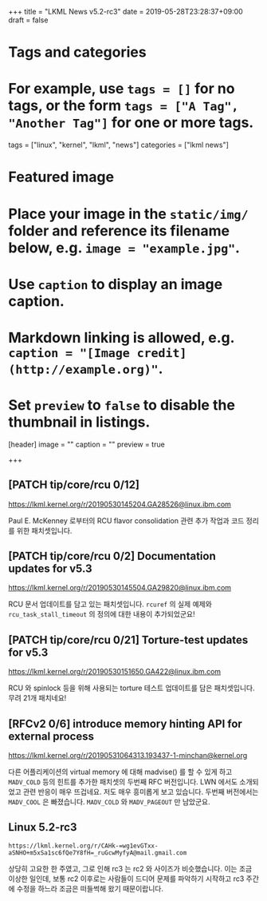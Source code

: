 +++
title = "LKML News v5.2-rc3"
date = 2019-05-28T23:28:37+09:00
draft = false

# Tags and categories
# For example, use `tags = []` for no tags, or the form `tags = ["A Tag", "Another Tag"]` for one or more tags.
tags = ["linux", "kernel", "lkml", "news"]
categories = ["lkml news"]

# Featured image
# Place your image in the `static/img/` folder and reference its filename below, e.g. `image = "example.jpg"`.
# Use `caption` to display an image caption.
#   Markdown linking is allowed, e.g. `caption = "[Image credit](http://example.org)"`.
# Set `preview` to `false` to disable the thumbnail in listings.
[header]
image = ""
caption = ""
preview = true

+++

[PATCH tip/core/rcu 0/12]
-------------------------

https://lkml.kernel.org/r/20190530145204.GA28526@linux.ibm.com

Paul E. McKenney 로부터의 RCU flavor consolidation 관련 추가 작업과 코드 정리를
위한 패치셋입니다.


[PATCH tip/core/rcu 0/2] Documentation updates for v5.3
-------------------------------------------------------

https://lkml.kernel.org/r/20190530145504.GA29820@linux.ibm.com

RCU 문서 업데이트를 담고 있는 패치셋입니다.  `rcuref` 의 실제 예제와
`rcu_task_stall_timeout` 의 정의에 대한 내용이 추가되었군요!


[PATCH tip/core/rcu 0/21] Torture-test updates for v5.3
-------------------------------------------------------

https://lkml.kernel.org/r/20190530151650.GA422@linux.ibm.com

RCU 와 spinlock 등을 위해 사용되는 torture 테스트 업데이트를 담은 패치셋입니다.
무려 21개 패치네요!


[RFCv2 0/6] introduce memory hinting API for external process
-------------------------------------------------------------

https://lkml.kernel.org/r/20190531064313.193437-1-minchan@kernel.org

다른 어플리케이션의 virtual memory 에 대해 madvise() 를 할 수 있게 하고
`MADV_COLD` 등의 힌트를 추가한 패치셋의 두번째 RFC 버전입니다.  LWN 에서도
소개되었고 관련 반응이 매우 뜨겁네요.  저도 매우 흥미롭게 보고 있습니다.
두번째 버전에서는 `MADV_COOL` 은 빠졌습니다.  `MADV_COLD` 와 `MADV_PAGEOUT` 만
남았군요.


Linux 5.2-rc3
-------------

`https://lkml.kernel.org/r/CAHk-=wg1evGTxx-aSNHO+m5xSa1sc6fQe7Y8fH=_ruGcwMyfyA@mail.gmail.com`

상당히 고요한 한 주였고, 그로 인해 rc3 는 rc2 와 사이즈가 비슷했습니다.  이는
조금 이상한 일인데, 보통 rc2 이후로는 사람들이 드디어 문제를 파악하기 시작하고
rc3 주간에 수정을 하느라 조금은 떠들썩해 왔기 때문이랍니다.
